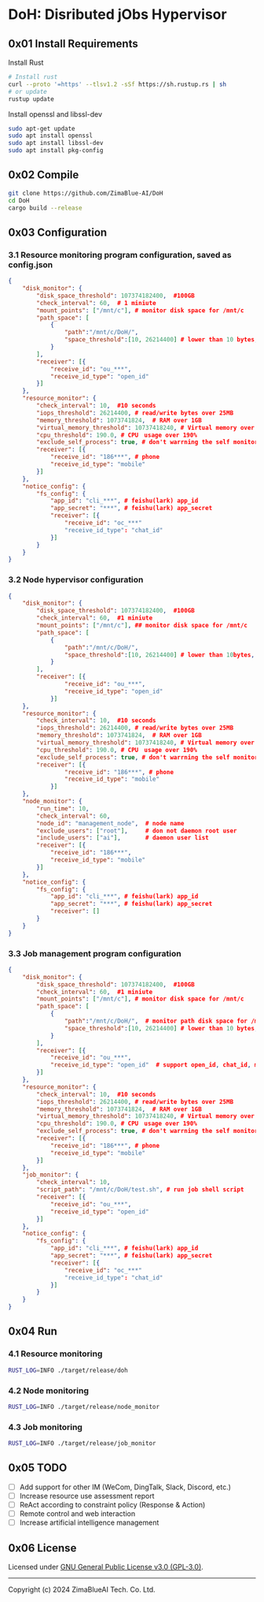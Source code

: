 # DoH: Disributed jObs Hypervisor

## 0x01 Install Requirements

Install Rust
```bash
# Install rust
curl --proto '=https' --tlsv1.2 -sSf https://sh.rustup.rs | sh
# or update
rustup update
```

Install openssl and libssl-dev
```bash
sudo apt-get update
sudo apt install openssl 
sudo apt install libssl-dev
sudo apt install pkg-config
```

## 0x02 Compile
```bash
git clone https://github.com/ZimaBlue-AI/DoH
cd DoH
cargo build --release
```

## 0x03 Configuration

### 3.1 Resource monitoring program configuration, saved as config.json

```json
{
    "disk_monitor": {
        "disk_space_threshold": 107374182400,  #100GB
        "check_interval": 60,  # 1 miniute
        "mount_points": ["/mnt/c"], # monitor disk space for /mnt/c
        "path_space": [
            {
                "path":"/mnt/c/DoH/",
                "space_threshold":[10, 26214400] # lower than 10 bytes, or larger than 25MB will give out warning
            }
        ],
        "receiver": [{
            "receive_id": "ou_***",  
            "receive_id_type": "open_id" 
        }]
    },
    "resource_monitor": {
        "check_interval": 10,  #10 seconds
        "iops_threshold": 26214400, # read/write bytes over 25MB
        "memory_threshold": 1073741824,  # RAM over 1GB
        "virtual_memory_threshold": 10737418240, # Virtual memory over 10 GB
        "cpu_threshold": 190.0, # CPU　usage over 190%
        "exclude_self_process": true, # don't warrning the self monitor processes
        "receiver": [{
            "receive_id": "186***", # phone
            "receive_id_type": "mobile" 
        }]
    },
    "notice_config": {
        "fs_config": {
            "app_id": "cli_***", # feishu(lark) app_id
            "app_secret": "***", # feishu(lark) app_secret
            "receiver": [{
                "receive_id": "oc_***"
                "receive_id_type": "chat_id" 
            }]
        }
    }
}
```


### 3.2 Node hypervisor configuration

```json
{
    "disk_monitor": {
        "disk_space_threshold": 107374182400,  #100GB
        "check_interval": 60,  #1 miniute
        "mount_points": ["/mnt/c"], ## monitor disk space for /mnt/c
        "path_space": [
            {
                "path":"/mnt/c/DoH/",
                "space_threshold":[10, 26214400] # lower than 10bytes, or larger than 25MB will give out warning
            }
        ],
        "receiver": [{
                "receive_id": "ou_***",  
                "receive_id_type": "open_id" 
            }]
    },
    "resource_monitor": {
        "check_interval": 10,  #10 seconds
        "iops_threshold": 26214400, # read/write bytes over 25MB
        "memory_threshold": 1073741824,  # RAM over 1GB
        "virtual_memory_threshold": 10737418240, # Virtual memory over 1GB
        "cpu_threshold": 190.0, # CPU　usage over 190%
        "exclude_self_process": true, # don't warrning the self monitor processes
        "receiver": [{
                "receive_id": "186***", # phone
                "receive_id_type": "mobile" 
            }]
    },
    "node_monitor": {
        "run_time": 10,
        "check_interval": 60,
        "node_id": "management_node",  # node name
        "exclude_users": ["root"],     # don not daemon root user
        "include_users": ["ai"],       # daemon user list
        "receiver": [{
            "receive_id": "186***",
            "receive_id_type": "mobile" 
        }]
    },
    "notice_config": {
        "fs_config": {
            "app_id": "cli_***", # feishu(lark) app_id
            "app_secret": "***", # feishu(lark) app_secret
            "receiver": []
        }
    }
}
```

### 3.3 Job management program configuration

```json
{
    "disk_monitor": {
        "disk_space_threshold": 107374182400,  #100GB
        "check_interval": 60,  #1 miniute
        "mount_points": ["/mnt/c"], # monitor disk space for /mnt/c
        "path_space": [
            {
                "path":"/mnt/c/DoH/",  # monitor path disk space for /mnt/c/DoH/
                "space_threshold":[10, 26214400] # lower than 10 bytes, or larger than 25 MB will give out warning
            }
        ],
        "receiver": [{
            "receive_id": "ou_***",  
            "receive_id_type": "open_id"  # support open_id, chat_id, mobile, email
        }]
    },
    "resource_monitor": {
        "check_interval": 10,  #10 seconds
        "iops_threshold": 26214400, # read/write bytes over 25MB
        "memory_threshold": 1073741824,  # RAM over 1GB
        "virtual_memory_threshold": 10737418240, # Virtual memory over 10GB
        "cpu_threshold": 190.0, # CPU　usage over 190%
        "exclude_self_process": true, # don't warrning the self monitor processes
        "receiver": [{
            "receive_id": "186***", # phone
            "receive_id_type": "mobile" 
        }]
    },
    "job_monitor": {
        "check_interval": 10,
        "script_path": "/mnt/c/DoH/test.sh", # run job shell script
        "receiver": [{
            "receive_id": "ou_***",
            "receive_id_type": "open_id" 
        }]
    },
    "notice_config": {
        "fs_config": {
            "app_id": "cli_***", # feishu(lark) app_id
            "app_secret": "***", # feishu(lark) app_secret
            "receiver": [{
                "receive_id": "oc_***"
                "receive_id_type": "chat_id" 
            }]
        }
    }
}
```

## 0x04 Run
### 4.1 Resource monitoring
```bash
RUST_LOG=INFO ./target/release/doh
```

### 4.2 Node monitoring
```bash
RUST_LOG=INFO ./target/release/node_monitor
```
 
### 4.3 Job monitoring
```bash
RUST_LOG=INFO ./target/release/job_monitor
```

## 0x05 TODO

- [ ] Add support for other IM (WeCom, DingTalk, Slack, Discord, etc.)
- [ ] Increase resource use assessment report
- [ ] ReAct according to constraint policy (Response & Action)
- [ ] Remote control and web interaction
- [ ] Increase artificial intelligence management

## 0x06 License

Licensed under [GNU General Public License v3.0 (GPL-3.0)](https://www.gnu.org/licenses/gpl-3.0.html).

---
Copyright (c) 2024 ZimaBlueAI Tech. Co. Ltd.
